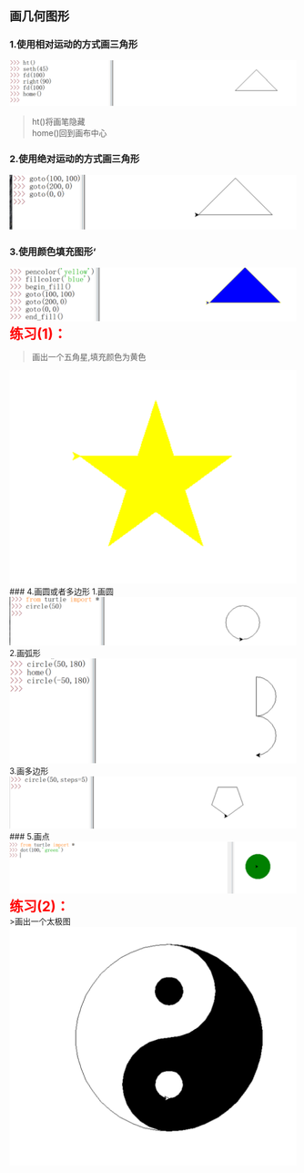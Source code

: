 ## 画几何图形
### 1.使用相对运动的方式画三角形
<img src="../images/8-1.png" alt=""><br>
>ht()将画笔隐藏 <br>
home()回到画布中心
### 2.使用绝对运动的方式画三角形 
<img src="../images/8-2.png" alt=""><br>
### 3.使用颜色填充图形‘
<img src="../images/8-3.png" alt=""><br>
<font style="font-size: 24px;color: red;font-weight: 700">练习(1)：</font><br/>
>画出一个五角星,填充颜色为黄色<br>

<img src="../images/8-9.png" alt="">
### 4.画圆或者多边形
1.画圆 <br>
<img src="../images/8-4.png" alt=""><br>
2.画弧形 <br>
<img src="../images/8-5.png" alt=""><br>
3.画多边形 <br>
<img src="../images/8-6.png" alt=""><br>
### 5.画点 
<img src="../images/8-7.png" alt=""><br>
<font style="font-size: 24px;color: red;font-weight: 700">练习(2)：</font><br/>
>画出一个太极图<br>

<img src="../images/8-8.png" alt="">










